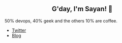 ### <h2 align="center">G'day, I'm Sayan! :wave:</h2>

50% devops, 40% geek and the others 10% are coffee.

- [Twitter](https://twitter.com/isayangr)
- [Blog](https://awemonk.com)

<!--
**sayangr/sayangr** is a ✨ _special_ ✨ repository because its `README.md` (this file) appears on your GitHub profile.

Here are some ideas to get you started:

- 🔭 I’m currently working on ...
- 🌱 I’m currently learning ...
- 👯 I’m looking to collaborate on ...
- 🤔 I’m looking for help with ...
- 💬 Ask me about ...
- 📫 How to reach me: ...
- 😄 Pronouns: ...
- ⚡ Fun fact: ...
-->
